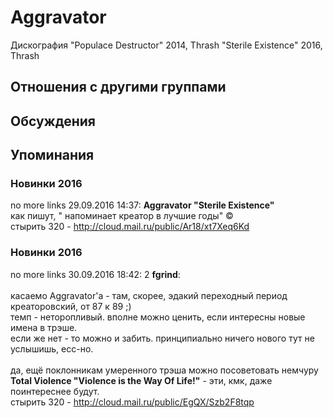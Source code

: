 # Aggravator

Дискография
"Populace Destructor" 2014, Thrash
"Sterile Existence" 2016, Thrash

## Отношения с другими группами


## Обсуждения


## Упоминания

### Новинки 2016

no more links 29.09.2016 14:37:
<B>Aggravator "Sterile Existence"</B><BR>как пишут, " напоминает креатор в лучшие годы" &copy; <BR>стырить 320 - <A HREF="http://cloud.mail.ru/public/Ar18/xt7Xeq6Kd" TARGET="_blank">http://cloud.mail.ru/public/Ar18/xt7Xeq6Kd</A>

### Новинки 2016

no more links 30.09.2016 18:42:
2 <B>fgrind</B>:<BR><BR>касаемо Aggravator'a - там, скорее, эдакий переходный период креаторовский, от 87 к 89 ;)<BR>темп - неторопливый. вполне можно ценить, если интересны новые имена в трэше.<BR>если же нет - то можно и забить. принципиально ничего нового тут не услышишь, есс-но.<BR><BR>да, ещё поклонникам умеренного трэша можно посоветовать немчуру <B>Total Violence "Violence is the Way Of Life!"</B> - эти, кмк, даже поинтереснее будут. <BR>стырить 320 - <A HREF="http://cloud.mail.ru/public/EgQX/Szb2F8tqp" TARGET="_blank">http://cloud.mail.ru/public/EgQX/Szb2F8tqp</A>

